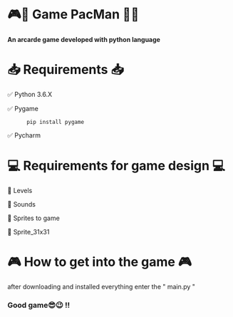 # 🎮📍 Game PacMan 📍👾

#### An arcarde game developed with python language

# 📥 Requirements 📥

✅ Python 3.6.X                                        

✅ Pygame

          pip install pygame

✅ Pycharm

# 💻 Requirements for game design 💻

🔸 Levels

🔹 Sounds

🔸 Sprites to game

🔹 Sprite_31x31

# 🎮 How to get into the game 🎮

after downloading and installed everything enter the " main.py "


### Good game😎😉 !! 
